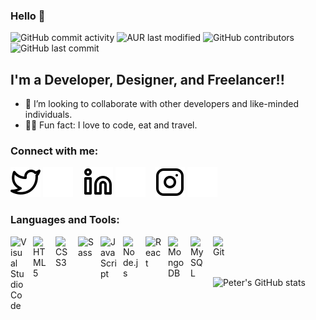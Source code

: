 ### Hello 👋

![GitHub commit activity](https://img.shields.io/github/commit-activity/w/peterxavier01/peter-uadiale?style=for-the-badge)
![AUR last modified](https://img.shields.io/aur/last-modified/google-chrome?style=for-the-badge)
![GitHub contributors](https://img.shields.io/github/contributors/peterxavier01/peter-uadiale?style=for-the-badge)
![GitHub last commit](https://img.shields.io/github/last-commit/peterxavier01/peter-uadiale?style=for-the-badge)

## I'm a Developer, Designer, and Freelancer!!

- 👯 I’m looking to collaborate with other developers and like-minded individuals.
- 👨‍🏭 Fun fact: I love to code, eat and travel.

### Connect with me:
[![website](./assets/twitter-light.svg)](https://twitter.com/peter_uadiale#gh-light-mode-only)
[![website](./assets/twitter-dark.svg)](https://twitter.com/peter_uadiale#gh-dark-mode-only)
&nbsp;&nbsp;
[![website](./assets/linkedin-light.svg)](https://www.linkedin.com/in/peter-o-uadiale-69541a19a/#gh-light-mode-only)
[![website](./assets/linkedin-dark.svg)](https://www.linkedin.com/in/peter-o-uadiale-69541a19a/#gh-dark-mode-only)
&nbsp;&nbsp;
[![website](./assets/instagram-light.svg)](https://www.instagram.com/peter_xavier__/#gh-light-mode-only)
[![website](./assets/instagram-dark.svg)](https://www.instagram.com/peter_xavier__/#gh-dark-mode-only)
<br />

### Languages and Tools:

<img align="left" alt="Visual Studio Code" width="26px" src="https://cdn.jsdelivr.net/gh/devicons/devicon/icons/vscode/vscode-original.svg" style="padding-right:10px;">
<img align="left" alt="HTML5" width="26px" src="https://cdn.jsdelivr.net/gh/devicons/devicon/icons/html5/html5-original.svg" style="padding-right:10px;" />
<img align="left" alt="CSS3" width="26px" src="https://cdn.jsdelivr.net/gh/devicons/devicon/icons/css3/css3-original.svg" style="padding-right:10px;" />
<img align="left" alt="Sass" width="26px" src="https://cdn.jsdelivr.net/gh/devicons/devicon/icons/sass/sass-original.svg" style="padding-right:10px;" />
<img align="left" alt="JavaScript" width="26px" src="https://cdn.jsdelivr.net/gh/devicons/devicon/icons/javascript/javascript-original.svg" style="padding-right:10px;" />
<img align="left" alt="Node.js" width="26px" src="https://cdn.jsdelivr.net/gh/devicons/devicon/icons/nodejs/nodejs-original.svg" style="padding-right:10px;" />
<img align="left" alt="React" width="26px" src="https://cdn.jsdelivr.net/gh/devicons/devicon/icons/react/react-original.svg" style="padding-right:10px;" />
<img align="left" alt="MongoDB" width="26px" src="https://cdn.jsdelivr.net/gh/devicons/devicon/icons/mongodb/mongodb-original.svg" style="padding-right:10px;" />
<img align="left" alt="MySQL" width="26px" src="https://cdn.jsdelivr.net/gh/devicons/devicon/icons/mysql/mysql-original.svg" style="padding-right:10px;" />
<img align="left" alt="Git" width="26px" src="https://cdn.jsdelivr.net/gh/devicons/devicon/icons/git/git-original.svg" style="padding-right:10px;" />

<br />
<br />
<br />

![Peter's GitHub stats](https://github-readme-stats.vercel.app/api?username=peterxavier01&show_icons=true&theme=dark)

